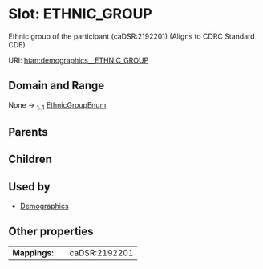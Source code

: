 
# Slot: ETHNIC_GROUP

Ethnic group of the participant (caDSR:2192201) (Aligns to CDRC Standard CDE)

URI: [htan:demographics__ETHNIC_GROUP](https://w3id.org/htan/demographics__ETHNIC_GROUP)


## Domain and Range

None &#8594;  <sub>1..1</sub> [EthnicGroupEnum](EthnicGroupEnum.md)

## Parents


## Children


## Used by

 * [Demographics](Demographics.md)

## Other properties

|  |  |  |
| --- | --- | --- |
| **Mappings:** | | caDSR:2192201 |